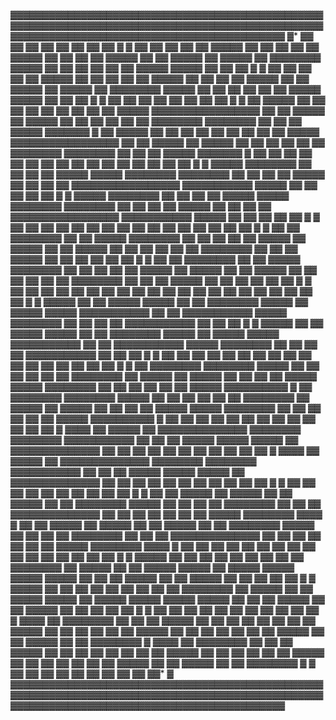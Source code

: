 ▓▓▓▓▓▓▓▓▓▓▓▓▓▓▓▓▓▓▓▓▓▓▓▓▓▓▓▓▓▓▓▓▓▓▓▓▓▓▓▓▓▓▓▓▓▓▓▓▓▓▓▓▓▓▓▓▓▓▓▓▓▓▓▓▓▓▓▓▓▓▓▓▓▓▓▓▓▓▓▓▓▓▓▓▓▓▓▓▓▓▓▓▓▓▓▓▓▓▓▓▓▓▓▓▓▓▓▓▓▓▓▓▓▓▓▓▓▓▓▓▓▓▓▓▓▓▓▓▓▓▓▓▓▓▓▓▓▓▓▓▓
▓*               ▓▓       ▓▓          ▓▓ ▓▓                ▓▓ ▓▓          ▓▓                                           ▓▓                   ▓
▓ ▓▓ ▓▓ ▓▓ ▓▓ ▓▓ ▓▓▓▓▓ ▓▓ ▓▓ ▓▓ ▓▓ ▓▓ ▓▓▓▓▓ ▓▓ ▓▓ ▓▓ ▓▓ ▓▓▓▓▓ ▓▓ ▓▓ ▓▓▓▓▓ ▓▓ ▓▓▓▓▓ ▓▓ ▓▓▓▓▓▓▓▓ ▓▓▓▓▓ ▓▓ ▓▓ ▓▓ ▓▓ ▓▓ ▓▓ ▓▓▓▓▓ ▓▓▓▓▓ ▓▓ ▓▓ ▓▓ ▓
▓ ▓▓ ▓▓ ▓▓ ▓▓ ▓▓ ▓▓▓▓▓ ▓▓ ▓▓ ▓▓ ▓▓ ▓▓ ▓▓▓▓▓ ▓▓ ▓▓ ▓▓ ▓▓ ▓▓▓▓▓ ▓▓ ▓▓ ▓▓▓▓▓ ▓▓ ▓▓▓▓▓ ▓▓ ▓▓▓▓▓▓▓▓ ▓▓▓▓▓ ▓▓ ▓▓ ▓▓ ▓▓ ▓▓ ▓▓ ▓▓▓▓▓ ▓▓▓▓▓ ▓▓ ▓▓ ▓▓ ▓
▓                                        ▓▓             ▓▓       ▓▓          ▓▓ ▓▓ ▓▓                      ▓▓    ▓▓                         ▓
▓ ▓▓ ▓▓▓▓▓ ▓▓ ▓▓ ▓▓ ▓▓ ▓▓ ▓▓ ▓▓ ▓▓ ▓▓ ▓▓▓▓▓ ▓▓▓▓▓▓▓▓▓▓▓▓▓▓▓▓▓ ▓▓ ▓▓ ▓▓▓▓▓ ▓▓ ▓▓▓▓▓ ▓▓ ▓▓ ▓▓ ▓▓ ▓▓ ▓▓ ▓▓▓▓▓▓▓▓ ▓▓▓▓▓▓▓▓ ▓▓ ▓▓ ▓▓ ▓▓▓▓▓ ▓▓▓▓▓▓▓
▓ ▓▓ ▓▓▓▓▓ ▓▓ ▓▓ ▓▓ ▓▓ ▓▓ ▓▓ ▓▓ ▓▓ ▓▓ ▓▓▓▓▓ ▓▓▓▓▓▓▓▓▓▓▓▓▓▓▓▓▓ ▓▓ ▓▓ ▓▓▓▓▓ ▓▓ ▓▓▓▓▓ ▓▓ ▓▓ ▓▓ ▓▓ ▓▓ ▓▓ ▓▓▓▓▓▓▓▓ ▓▓▓▓▓▓▓▓ ▓▓ ▓▓ ▓▓ ▓▓▓▓▓ ▓▓▓▓▓▓▓
▓ ▓▓ ▓▓    ▓▓ ▓▓             ▓▓             ▓▓                   ▓▓ ▓▓ ▓▓ ▓▓                   ▓▓ ▓▓    ▓▓       ▓▓             ▓▓    ▓▓    ▓
▓ ▓▓▓▓▓ ▓▓▓▓▓▓▓▓ ▓▓ ▓▓ ▓▓ ▓▓ ▓▓▓▓▓ ▓▓▓▓▓ ▓▓▓▓▓▓▓▓ ▓▓▓▓▓▓▓▓ ▓▓ ▓▓ ▓▓ ▓▓ ▓▓▓▓▓ ▓▓ ▓▓ ▓▓ ▓▓ ▓▓▓▓▓▓▓▓▓▓▓▓▓▓▓▓▓ ▓▓▓▓▓▓▓▓▓▓▓ ▓▓▓▓▓ ▓▓ ▓▓ ▓▓ ▓▓ ▓▓ ▓
▓ ▓▓▓▓▓ ▓▓▓▓▓▓▓▓ ▓▓ ▓▓ ▓▓ ▓▓ ▓▓▓▓▓ ▓▓▓▓▓ ▓▓▓▓▓▓▓▓ ▓▓▓▓▓▓▓▓ ▓▓ ▓▓ ▓▓ ▓▓ ▓▓▓▓▓ ▓▓ ▓▓ ▓▓ ▓▓ ▓▓▓▓▓▓▓▓▓▓▓▓▓▓▓▓▓ ▓▓▓▓▓▓▓▓▓▓▓ ▓▓▓▓▓ ▓▓ ▓▓ ▓▓ ▓▓ ▓▓ ▓
▓          ▓▓ ▓▓ ▓▓       ▓▓ ▓▓                ▓▓             ▓▓                ▓▓ ▓▓    ▓▓ ▓▓       ▓▓ ▓▓ ▓▓          ▓▓ ▓▓                ▓
▓ ▓▓ ▓▓ ▓▓▓▓▓▓▓▓ ▓▓ ▓▓ ▓▓▓▓▓ ▓▓▓▓▓▓▓▓ ▓▓ ▓▓ ▓▓ ▓▓ ▓▓ ▓▓▓▓▓ ▓▓ ▓▓▓▓▓ ▓▓ ▓▓ ▓▓▓▓▓ ▓▓ ▓▓ ▓▓ ▓▓ ▓▓ ▓▓ ▓▓▓▓▓▓▓▓ ▓▓ ▓▓ ▓▓ ▓▓▓▓▓ ▓▓ ▓▓ ▓▓ ▓▓ ▓▓ ▓▓ ▓
▓ ▓▓ ▓▓ ▓▓▓▓▓▓▓▓ ▓▓ ▓▓ ▓▓▓▓▓ ▓▓▓▓▓▓▓▓ ▓▓ ▓▓ ▓▓ ▓▓ ▓▓ ▓▓▓▓▓ ▓▓ ▓▓▓▓▓ ▓▓ ▓▓ ▓▓▓▓▓ ▓▓ ▓▓ ▓▓ ▓▓ ▓▓ ▓▓ ▓▓▓▓▓▓▓▓ ▓▓ ▓▓ ▓▓ ▓▓▓▓▓ ▓▓ ▓▓ ▓▓ ▓▓ ▓▓ ▓▓ ▓
▓             ▓▓ ▓▓    ▓▓ ▓▓          ▓▓             ▓▓    ▓▓    ▓▓    ▓▓ ▓▓ ▓▓ ▓▓                ▓▓ ▓▓ ▓▓ ▓▓    ▓▓    ▓▓    ▓▓ ▓▓       ▓▓ ▓
▓ ▓▓▓▓▓ ▓▓ ▓▓ ▓▓▓▓▓ ▓▓▓▓▓ ▓▓ ▓▓ ▓▓▓▓▓▓▓▓ ▓▓▓▓▓ ▓▓ ▓▓▓▓▓ ▓▓▓▓▓ ▓▓▓▓▓▓▓▓▓▓▓ ▓▓ ▓▓ ▓▓▓▓▓▓▓▓▓▓▓ ▓▓▓▓▓ ▓▓▓▓▓▓▓▓ ▓▓ ▓▓ ▓▓ ▓▓ ▓▓▓▓▓▓▓▓▓▓▓ ▓▓ ▓▓ ▓▓ ▓
▓ ▓▓▓▓▓ ▓▓ ▓▓ ▓▓▓▓▓ ▓▓▓▓▓ ▓▓ ▓▓ ▓▓▓▓▓▓▓▓ ▓▓▓▓▓ ▓▓ ▓▓▓▓▓ ▓▓▓▓▓ ▓▓▓▓▓▓▓▓▓▓▓ ▓▓ ▓▓ ▓▓▓▓▓▓▓▓▓▓▓ ▓▓▓▓▓ ▓▓▓▓▓▓▓▓ ▓▓ ▓▓ ▓▓ ▓▓ ▓▓▓▓▓▓▓▓▓▓▓ ▓▓ ▓▓ ▓▓ ▓
▓    ▓▓    ▓▓             ▓▓ ▓▓          ▓▓       ▓▓ ▓▓ ▓▓ ▓▓          ▓▓    ▓▓          ▓▓             ▓▓    ▓▓                ▓▓ ▓▓    ▓▓ ▓
▓ ▓▓ ▓▓▓▓▓▓▓▓ ▓▓▓▓▓▓▓▓ ▓▓▓▓▓ ▓▓ ▓▓ ▓▓ ▓▓ ▓▓ ▓▓ ▓▓▓▓▓▓▓▓ ▓▓ ▓▓▓▓▓ ▓▓ ▓▓▓▓▓ ▓▓ ▓▓ ▓▓ ▓▓ ▓▓▓▓▓ ▓▓▓▓▓ ▓▓▓▓▓▓▓▓ ▓▓ ▓▓ ▓▓ ▓▓ ▓▓ ▓▓ ▓▓▓▓▓ ▓▓▓▓▓▓▓▓▓▓
▓ ▓▓ ▓▓▓▓▓▓▓▓ ▓▓▓▓▓▓▓▓ ▓▓▓▓▓ ▓▓ ▓▓ ▓▓ ▓▓ ▓▓ ▓▓ ▓▓▓▓▓▓▓▓ ▓▓ ▓▓▓▓▓ ▓▓ ▓▓▓▓▓ ▓▓ ▓▓ ▓▓ ▓▓ ▓▓▓▓▓ ▓▓▓▓▓ ▓▓▓▓▓▓▓▓ ▓▓ ▓▓ ▓▓ ▓▓ ▓▓ ▓▓ ▓▓▓▓▓ ▓▓▓▓▓▓▓▓▓▓
▓ ▓▓          ▓▓ ▓▓       ▓▓ ▓▓                      ▓▓       ▓▓ ▓▓ ▓▓    ▓▓                   ▓▓          ▓▓                   ▓▓          ▓
▓▓▓▓ ▓▓ ▓▓▓▓▓ ▓▓ ▓▓▓▓▓▓▓▓▓▓▓▓▓▓ ▓▓▓▓▓▓▓▓ ▓▓▓▓▓▓▓▓ ▓▓▓▓▓▓▓▓▓▓▓ ▓▓ ▓▓ ▓▓ ▓▓▓▓▓ ▓▓▓▓▓ ▓▓▓▓▓ ▓▓ ▓▓▓▓▓▓▓▓▓▓▓▓▓▓ ▓▓ ▓▓ ▓▓ ▓▓ ▓▓ ▓▓ ▓▓ ▓▓ ▓▓ ▓▓ ▓▓ ▓
▓▓▓▓ ▓▓ ▓▓▓▓▓ ▓▓ ▓▓▓▓▓▓▓▓▓▓▓▓▓▓ ▓▓▓▓▓▓▓▓ ▓▓▓▓▓▓▓▓ ▓▓▓▓▓▓▓▓▓▓▓ ▓▓ ▓▓ ▓▓ ▓▓▓▓▓ ▓▓▓▓▓ ▓▓▓▓▓ ▓▓ ▓▓▓▓▓▓▓▓▓▓▓▓▓▓ ▓▓ ▓▓ ▓▓ ▓▓ ▓▓ ▓▓ ▓▓ ▓▓ ▓▓ ▓▓ ▓▓ ▓
▓                   ▓▓       ▓▓ ▓▓             ▓▓                               ▓▓    ▓▓          ▓▓    ▓▓                ▓▓          ▓▓    ▓
▓ ▓▓ ▓▓ ▓▓▓▓▓ ▓▓ ▓▓▓▓▓ ▓▓ ▓▓ ▓▓▓▓▓ ▓▓ ▓▓ ▓▓▓▓▓▓▓▓ ▓▓▓▓▓ ▓▓ ▓▓ ▓▓ ▓▓ ▓▓▓▓▓▓▓▓ ▓▓ ▓▓ ▓▓ ▓▓▓▓▓▓▓▓▓▓▓▓▓▓ ▓▓ ▓▓ ▓▓ ▓▓ ▓▓ ▓▓ ▓▓ ▓▓▓▓▓ ▓▓▓▓▓▓▓▓ ▓▓▓▓
▓ ▓▓ ▓▓ ▓▓▓▓▓ ▓▓ ▓▓▓▓▓ ▓▓ ▓▓ ▓▓▓▓▓ ▓▓ ▓▓ ▓▓▓▓▓▓▓▓ ▓▓▓▓▓ ▓▓ ▓▓ ▓▓ ▓▓ ▓▓▓▓▓▓▓▓ ▓▓ ▓▓ ▓▓ ▓▓▓▓▓▓▓▓▓▓▓▓▓▓ ▓▓ ▓▓ ▓▓ ▓▓ ▓▓ ▓▓ ▓▓ ▓▓▓▓▓ ▓▓▓▓▓▓▓▓ ▓▓▓▓
▓       ▓▓    ▓▓          ▓▓          ▓▓ ▓▓    ▓▓ ▓▓                         ▓▓       ▓▓             ▓▓       ▓▓ ▓▓    ▓▓ ▓▓       ▓▓ ▓▓    ▓
▓ ▓▓▓▓▓ ▓▓ ▓▓ ▓▓ ▓▓ ▓▓ ▓▓ ▓▓ ▓▓ ▓▓ ▓▓▓▓▓▓▓▓ ▓▓ ▓▓▓▓▓ ▓▓ ▓▓ ▓▓▓▓▓ ▓▓▓▓▓ ▓▓ ▓▓▓▓▓ ▓▓▓▓▓ ▓▓▓▓▓ ▓▓▓▓▓ ▓▓ ▓▓ ▓▓ ▓▓▓▓▓ ▓▓ ▓▓ ▓▓▓▓▓ ▓▓ ▓▓ ▓▓ ▓▓ ▓▓ ▓
▓ ▓▓▓▓▓ ▓▓ ▓▓ ▓▓ ▓▓ ▓▓ ▓▓ ▓▓ ▓▓ ▓▓ ▓▓▓▓▓▓▓▓ ▓▓ ▓▓▓▓▓ ▓▓ ▓▓ ▓▓▓▓▓ ▓▓▓▓▓ ▓▓ ▓▓▓▓▓ ▓▓▓▓▓ ▓▓▓▓▓ ▓▓▓▓▓ ▓▓ ▓▓ ▓▓ ▓▓▓▓▓ ▓▓ ▓▓ ▓▓▓▓▓ ▓▓ ▓▓ ▓▓ ▓▓ ▓▓ ▓
▓             ▓▓       ▓▓    ▓▓                      ▓▓    ▓▓       ▓▓          ▓▓    ▓▓    ▓▓       ▓▓                                  ▓▓ ▓
▓▓▓▓ ▓▓ ▓▓▓▓▓▓▓▓ ▓▓ ▓▓ ▓▓ ▓▓▓▓▓ ▓▓ ▓▓ ▓▓ ▓▓ ▓▓ ▓▓ ▓▓ ▓▓ ▓▓▓▓▓ ▓▓ ▓▓ ▓▓ ▓▓ ▓▓ ▓▓ ▓▓▓▓▓ ▓▓ ▓▓ ▓▓ ▓▓ ▓▓ ▓▓ ▓▓ ▓▓▓▓▓ ▓▓ ▓▓ ▓▓▓▓▓ ▓▓ ▓▓ ▓▓▓▓▓▓▓▓ ▓
▓▓▓▓ ▓▓ ▓▓▓▓▓▓▓▓ ▓▓ ▓▓ ▓▓ ▓▓▓▓▓ ▓▓ ▓▓ ▓▓ ▓▓ ▓▓ ▓▓ ▓▓ ▓▓ ▓▓▓▓▓ ▓▓ ▓▓ ▓▓ ▓▓ ▓▓ ▓▓ ▓▓▓▓▓ ▓▓ ▓▓ ▓▓ ▓▓ ▓▓ ▓▓ ▓▓ ▓▓▓▓▓ ▓▓ ▓▓ ▓▓▓▓▓ ▓▓ ▓▓ ▓▓▓▓▓▓▓▓ ▓
▓          ▓▓    ▓▓                   ▓▓       ▓▓                      ▓▓             ▓▓ ▓▓    ▓▓                   ▓▓                ▓▓*   ▓
▓▓▓▓▓▓▓▓▓▓▓▓▓▓▓▓▓▓▓▓▓▓▓▓▓▓▓▓▓▓▓▓▓▓▓▓▓▓▓▓▓▓▓▓▓▓▓▓▓▓▓▓▓▓▓▓▓▓▓▓▓▓▓▓▓▓▓▓▓▓▓▓▓▓▓▓▓▓▓▓▓▓▓▓▓▓▓▓▓▓▓▓▓▓▓▓▓▓▓▓▓▓▓▓▓▓▓▓▓▓▓▓▓▓▓▓▓▓▓▓▓▓▓▓▓▓▓▓▓▓▓▓▓▓▓▓▓▓▓▓▓

